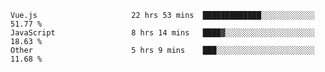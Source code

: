 
<!--
**xy406043/xy406043** is a ✨ _special_ ✨ repository because its `README.md` (this file) appears on your GitHub profile.

Here are some ideas to get you started:

- 🔭 I’m currently working on ...
- 🌱 I’m currently learning ...
- 👯 I’m looking to collaborate on ...
- 🤔 I’m looking for help with ...
- 💬 Ask me about ...
- 📫 How to reach me: ...
- 😄 Pronouns: ...
- ⚡ Fun fact: ...
-->

<!--START_SECTION:waka-->

```text
Vue.js                     22 hrs 53 mins  █████████████░░░░░░░░░░░░   51.77 %
JavaScript                 8 hrs 14 mins   ████▓░░░░░░░░░░░░░░░░░░░░   18.63 %
Other                      5 hrs 9 mins    ███░░░░░░░░░░░░░░░░░░░░░░   11.68 %
```

<!--END_SECTION:waka-->
